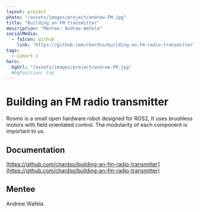 ```yaml
---
layout: project
photo: "/assets/images/project/andrew-FM.jpg"
title: "Building an FM transmitter"
description: "Mentee: Andrew Wafela"
socialMedia:
  - faIcon: github
    link: "https://github.com/chardso/building-an-fm-radio-transmitter"
tags:
  - Cohort-1
hero:
  bgUrl: "/assets/images/project/andrew-FM.jpg"
  #bgPosition: top
---
```


# Building an FM radio transmitter

Rosmo is a small open hardware robot designed for ROS2, It uses 
brushless motors with field orientated control. The modularity of each 
component is important to us.

## Documentation

[https://github.com/chardso/building-an-fm-radio-transmitter](https://github.com/chardso/building-an-fm-radio-transmitter)

## Mentee
Andrew Wafela


